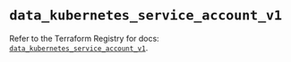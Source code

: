 # `data_kubernetes_service_account_v1`

Refer to the Terraform Registry for docs: [`data_kubernetes_service_account_v1`](https://registry.terraform.io/providers/hashicorp/kubernetes/2.26.0/docs/data-sources/service_account_v1).
